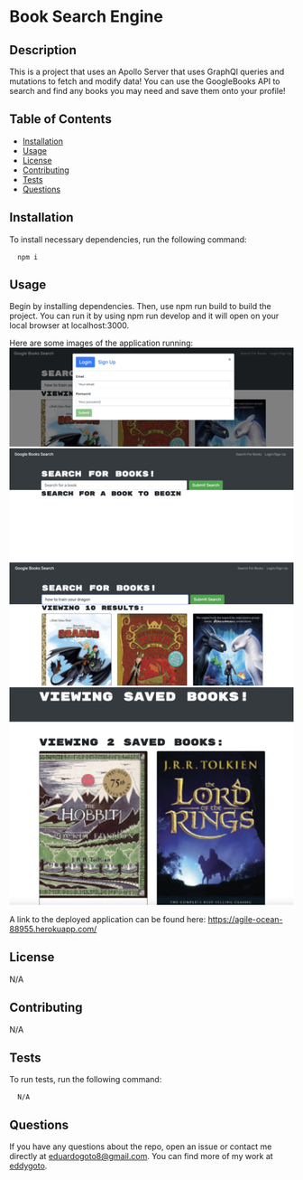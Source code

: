# Book Search Engine

## Description

This is a project that uses an Apollo Server that uses GraphQl queries and mutations to fetch and modify data! You can use the GoogleBooks API to search and find any books you may need and save them onto your profile!

## Table of Contents

- [Installation](#installation)
- [Usage](#usage)
- [License](#license)
- [Contributing](#contributing)
- [Tests](#tests)
- [Questions](#questions)

## Installation

To install necessary dependencies, run the following command:

```
  npm i
```

## Usage

Begin by installing dependencies. Then, use npm run build to build the project. You can run it by using npm run develop and it will open on your local browser at localhost:3000.

Here are some images of the application running:
![Screenshot](./assets/login.png)
![Screenshot](./assets/search.png)
![Screenshot](./assets/results.png)
![Screenshot](./assets/saved.png)

A link to the deployed application can be found here: https://agile-ocean-88955.herokuapp.com/

## License

N/A

## Contributing

N/A

## Tests

To run tests, run the following command:

```
  N/A
```

## Questions

If you have any questions about the repo, open an issue or contact me directly at eduardogoto8@gmail.com. You can find more of my work at [eddygoto](https://github.com/eddygoto/).
